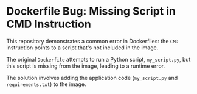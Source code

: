 # Dockerfile Bug: Missing Script in CMD Instruction

This repository demonstrates a common error in Dockerfiles: the `CMD` instruction points to a script that's not included in the image.

The original `Dockerfile` attempts to run a Python script, `my_script.py`, but this script is missing from the image, leading to a runtime error.

The solution involves adding the application code (`my_script.py` and `requirements.txt`) to the image.
